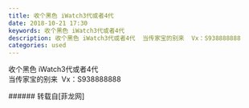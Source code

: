 ```yaml
---
title: 收个黑色 iWatch3代或者4代
date: 2018-10-21 17:30
keywords: 收个黑色 iWatch3代或者4代
description: 收个黑色 iWatch3代或者4代  当传家宝的别来  Vx：S938888888
categories: used
---
```

<td class="t_f" id="postmessage_2133008">

收个黑色 iWatch3代或者4代  <br/>
当传家宝的别来  Vx：S938888888<br/>
</td>
###### 转载自[菲龙网]